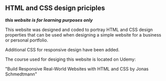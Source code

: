 ## HTML and CSS design priciples

**_this website is for learning purposes only_**

This website was designed and coded to portray HTML and CSS design properties that can be used when designing a simple website for a business or personal portfolio.

Additional CSS for responsive design have been added.

The course used for desiging this website is located on Udemy:

"Build Responsive Real-World Websites with HTML and CSS by Jonas Schmedtmann"
